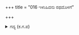 +++
title = "016 ಇಳುಹಿದನು ರಥದೊಳಗೆ"

+++

<details><summary>ಗದ್ಯ (ಕ.ಗ.ಪ) </summary>

16. ಕರ್ಣನು ರಥದ ಒಳಗೆ ತನ್ನ ಬಿಲ್ಲನ್ನು ಇಟ್ಟು, ಸೆರಗನ್ನು ಸರಿಪಡಿಸಿಕೊಂಡು, ರಥದಿಂದ ಇಳಿದು ಚಕ್ರವನ್ನು ಅಲುಗಾಡಿಸಿ ನೋಡಿ, ಅರ್ಜುನನ ಕಡೆಗೆ ನೋಡುತ್ತಾ ನಸುನಗುತ್ತಾ 'ಎಲೈ ಅರ್ಜುನ, ಸ್ವಲ್ಪ ಸುಮ್ಮನಿರು. ಅರ್ಧ ಘಳಿಗೆಯಲ್ಲಿ ರಥವನ್ನು ಎತ್ತಿ, ನಿನಗೆ ಎದುರಾಗಿ ಸಾಹಸವನ್ನು ತೋರಿಸುತ್ತೇನೆ. ನನ್ನ ಶೌರ್ಯದ ರೀತಿಯನ್ನು ಆಮೇಲೆ ನೋಡುವೆಯಂತೆ' ಎಂದನು.
</details>
